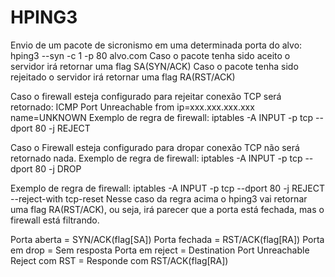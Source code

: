 # HPING3

Envio de um pacote de sicronismo em uma determinada porta do alvo:
hping3 --syn -c 1 -p 80 alvo.com
Caso o pacote tenha sido aceito o servidor irá retornar uma flag SA(SYN/ACK)
Caso o pacote tenha sido rejeitado o servidor irá retornar uma flag RA(RST/ACK)

Caso o firewall esteja configurado para rejeitar conexão TCP será retornado:
ICMP Port Unreachable from ip=xxx.xxx.xxx.xxx name=UNKNOWN
Exemplo de regra de firewall: iptables -A INPUT -p tcp --dport 80 -j REJECT

Caso o Firewall esteja configurado para dropar conexão TCP não será retornado nada.
Exemplo de regra de firewall: iptables -A INPUT -p tcp --dport 80 -j DROP

Exemplo de regra de firewall: iptables -A INPUT -p tcp --dport 80 -j REJECT --reject-with tcp-reset
Nesse caso da regra acima o hping3 vai retornar uma flag RA(RST/ACK), ou seja, irá parecer que a porta está fechada, mas o firewall está filtrando.

Porta aberta = SYN/ACK(flag[SA])
Porta fechada = RST/ACK(flag[RA])
Porta em drop = Sem resposta
Porta em reject = Destination Port Unreachable
Reject com RST = Responde com RST/ACK(flag[RA])

